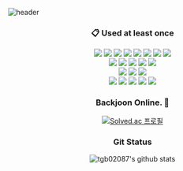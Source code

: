 ![header](https://capsule-render.vercel.app/api?type=waving&height=200&text=Welcome!&fontAlign=80&fontAlignY=40&color=gradient&desc=KangHo's%20GitHub&descAlign=90)

<div align="center">

<!-- ####  :clipboard: Main Skill -->
###  :clipboard: Used at least once

<img src="https://img.shields.io/badge/JAVA-007396?style=for-the-badge&logo=JAVA&logoColor=white"> 
<img src="https://img.shields.io/badge/Spring-6DB33F?style=for-the-badge&logo=Spring&logoColor=white"> 
<img src="https://img.shields.io/badge/SpringBoot-6DB33F?style=for-the-badge&logo=springboot&logoColor=white"> 
<img src="https://img.shields.io/badge/Springsecurity-6DB33F?style=for-the-badge&logo=springsecurity&logoColor=white"> 
<img src="https://img.shields.io/badge/JPA-9C9236?style=for-the-badge&logo=jpa&logoColor=white"> 
<img src="https://img.shields.io/badge/MySQL-4479A1?style=for-the-badge&logo=MySQL&logoColor=white"> 
<img src="https://img.shields.io/badge/Redis-DC382D?style=for-the-badge&logo=Redis&logoColor=white">
<img src="https://img.shields.io/badge/C-A8B9CC?style=for-the-badge&logo=C&logoColor=white">
<br>
<img src="https://img.shields.io/badge/Linux-FCC624?style=for-the-badge&logo=linux&logoColor=white"> 
<img src="https://img.shields.io/badge/aws-232F3E?style=for-the-badge&logo=Amazon aws&logoColor=white"> 
<img src="https://img.shields.io/badge/Jenkins-D24939?style=for-the-badge&logo=jenkins&logoColor=white">
<img src="https://img.shields.io/badge/Docker-2496ED?style=for-the-badge&logo=docker&logoColor=white">
<img src="https://img.shields.io/badge/nginx-009639?style=for-the-badge&logo=nginx&logoColor=white">
<br>
<img src="https://img.shields.io/badge/Jira-0052CC?style=for-the-badge&logo=jirasoftware&logoColor=white"> 
<img src="https://img.shields.io/badge/Git-F05032?style=for-the-badge&logo=git&logoColor=white"> 
<img src="https://img.shields.io/badge/GitHub-181717?style=for-the-badge&logo=github&logoColor=white"> 

<!-- ####  :clipboard: Used at least once -->
<br>
<img src="https://img.shields.io/badge/JavaScript-F7DF1E?style=for-the-badge&logo=JavaScript&logoColor=white"> 
<img src="https://img.shields.io/badge/HTML5-E34F26?style=for-the-badge&logo=HTML5&logoColor=white"> 
<img src="https://img.shields.io/badge/CSS3-1572B6?style=for-the-badge&logo=CSS3&logoColor=white"> 
<img src="https://img.shields.io/badge/Vue.js-4FC08D?style=for-the-badge&logo=vuedotjs&logoColor=white">
<img src="https://img.shields.io/badge/Firebase-FFCA28?style=for-the-badge&logo=firebase&logoColor=white"> 

### Backjoon Online. 👋

[![Solved.ac
프로필](http://mazassumnida.wtf/api/v2/generate_badge?boj=tgb02087)](https://solved.ac/tgb02087)


### Git Status
![tgb02087's github stats](https://github-readme-stats.vercel.app/api?username=tgb02087&show_icons=true&theme=apprentice)

</div>
<!--
**tgb02087/tgb02087** is a ✨ _special_ ✨ repository because its `README.md` (this file) appears on your GitHub profile.

Here are some ideas to get you started:

- 🔭 I’m currently working on ...
- 🌱 I’m currently learning ...
- 👯 I’m looking to collaborate on ...
- 🤔 I’m looking for help with ...
- 💬 Ask me about ...
- 📫 How to reach me: ...
- 😄 Pronouns: ...
- ⚡ Fun fact: ...
-->

